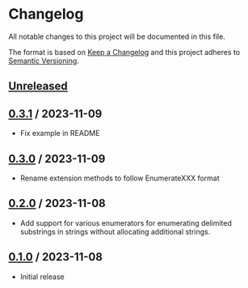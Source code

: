 # Changelog
All notable changes to this project will be documented in this file.

The format is based on [Keep a Changelog](http://keepachangelog.com/en/1.0.0/)
and this project adheres to [Semantic Versioning](http://semver.org/spec/v2.0.0.html).

## [Unreleased]

## [0.3.1] / 2023-11-09
- Fix example in README

## [0.3.0] / 2023-11-09
- Rename extension methods to follow EnumerateXXX format

## [0.2.0] / 2023-11-08
- Add support for various enumerators for enumerating delimited substrings in strings without allocating additional strings.

## [0.1.0] / 2023-11-08
- Initial release

[Unreleased]: https://github.com/vipentti/SpanUtils/compare/0.3.1...HEAD
[0.3.1]: https://github.com/vipentti/SpanUtils/compare/0.3.0...0.3.1
[0.3.0]: https://github.com/vipentti/SpanUtils/compare/0.2.0...0.3.0
[0.2.0]: https://github.com/vipentti/SpanUtils/compare/0.1.0...0.2.0
[0.1.0]: https://github.com/vipentti/SpanUtils/tree/0.1.0
